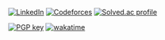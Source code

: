 [![LinkedIn](https://img.shields.io/badge/LinkedIn-blue?logo=linkedin)](https://www.linkedin.com/in/seonghyeoncho/)
[![Codeforces](https://img.shields.io/badge/dynamic/xml?color=03A89E&label=Codeforces&logo=codeforces&logoColor=white&cacheSeconds=259200&query=(//text()[normalize-space()])[last()]&url=https://cp-logo.vercel.app/codeforces/ghssh)](https://codeforces.com/profile/ghssh)
[![Solved.ac profile](http://mazassumnida.herokuapp.com/api/mini/generate_badge?boj=ghssh1)](https://solved.ac/ghssh1)

[![PGP key](https://img.shields.io/badge/pgp-58EAE3BA42E77BA8-blue)](https://keys.openpgp.org/vks/v1/by-fingerprint/4F446A374744DFB597B87F9758EAE3BA42E77BA8)
[![wakatime](https://wakatime.com/badge/user/ea1121a2-da34-46d0-8238-02c796ad82bc.svg)](https://wakatime.com/@ea1121a2-da34-46d0-8238-02c796ad82bc)
